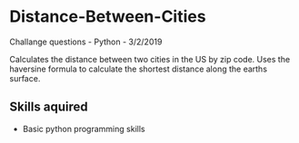 Distance-Between-Cities
==============

Challange questions - Python - 3/2/2019


Calculates the distance between two cities in the US by zip code.
Uses the haversine formula to calculate the shortest distance along the earths surface.

Skills aquired
------------
- Basic python programming skills
